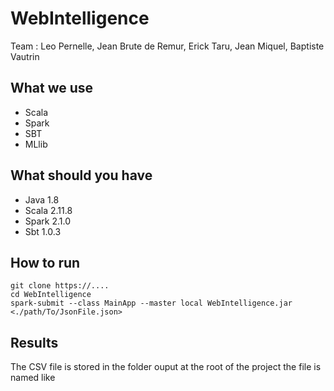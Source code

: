 # WebIntelligence

Team : Leo Pernelle, Jean Brute de Remur, Erick Taru, Jean Miquel, Baptiste Vautrin


## What we use 
- Scala
- Spark
- SBT
- MLlib


## What should you have

- Java 1.8
- Scala 2.11.8
- Spark 2.1.0
- Sbt 1.0.3


## How to run

```
git clone https://....
cd WebIntelligence
spark-submit --class MainApp --master local WebIntelligence.jar <./path/To/JsonFile.json>
```


## Results 

The CSV file is stored in the folder ouput at the root of the project
the file is named like 
